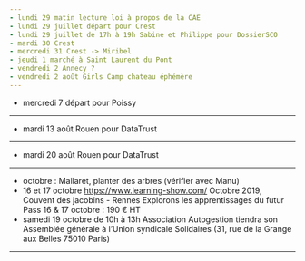 ```yaml
---
- lundi 29 matin lecture loi à propos de la CAE
- lundi 29 juillet départ pour Crest
- lundi 29 juillet de 17h à 19h Sabine et Philippe pour DossierSCO
- mardi 30 Crest
- mercredi 31 Crest -> Miribel
- jeudi 1 marché à Saint Laurent du Pont
- vendredi 2 Annecy ?
- vendredi 2 août Girls Camp chateau éphémère
---
```

- mercredi 7 départ pour Poissy
---
- mardi 13 août Rouen pour DataTrust
---
- mardi 20 août Rouen pour DataTrust
---
- octobre : Mallaret, planter des arbres (vérifier avec Manu)
- 16 et 17 octobre https://www.learning-show.com/ Octobre 2019, Couvent des jacobins - Rennes   Explorons les apprentissages du futur  Pass 16 & 17 octobre : 190 € HT
- samedi 19 octobre de 10h à 13h Association Autogestion tiendra son Assemblée générale à l’Union syndicale Solidaires (31, rue de la Grange aux Belles 75010 Paris) 
---







